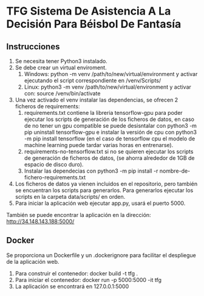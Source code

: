 # TFG Sistema De Asistencia A La Decisión Para Béisbol De Fantasía  

## Instrucciones  
1. Se necesita tener Python3 instalado.
2. Se debe crear un virtual enviroment.
   1. Windows: python -m venv /path/to/new/virtual/environment y activar ejecutando el script correspondiente en 
   /venv/Scripts/
   2. Linux: python3 -m venv /path/to/new/virtual/environment y activar con: source /venv/bin/activate
3. Una vez activado el venv instalar las dependencias, se ofrecen 2 ficheros de requirements:
   1. requirements.txt contiene la libreria tensorflow-gpu para poder ejecutar los scripts de generación de los ficheros
   de datos, en caso de no tener un gpu compatible se puede desisntalar con python3 -m pip uninstall tensorflow-gpu e 
   instalar la versión de cpu con python3 -m pip install tensorflow (en el caso de tensorflow cpu el modelo de machine
   learning puede tardar varias horas en entrenarse).
   2. requirements-no-tensorflow.txt si no se quieren ejecutar los scripts de generación de ficheros de datos, (se
   ahorra alrededor de 1GB de espacio de disco duro).
   3. Instalar las dependecias con python3 -m pip install -r nombre-de-fichero-requirements.txt
4. Los ficheros de datos ya vienen incluidos en el repositorio, pero también se encuentran los scripts para generarlos.
Para generarlos ejecutar los scripts en la carpeta data/scripts/ en orden.
5. Para iniciar la aplicación web ejecutar app.py, usará el puerto 5000.

También se puede encontrar la aplicación en la dirección: http://34.148.143.188:5000/

## Docker
Se proporciona un Dockerfile y un .dockerignore para facilitar el despliegue de la aplicación web.
1. Para construir el contenedor: docker build -t tfg .
2. Para iniciar el contenedor: docker run -p 5000:5000 -it tfg
3. La aplicación se encontrará en 127.0.0.1:5000